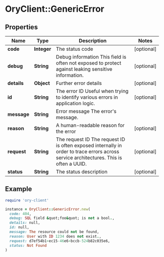 # OryClient::GenericError

## Properties

| Name | Type | Description | Notes |
| ---- | ---- | ----------- | ----- |
| **code** | **Integer** | The status code | [optional] |
| **debug** | **String** | Debug information  This field is often not exposed to protect against leaking sensitive information. | [optional] |
| **details** | **Object** | Further error details | [optional] |
| **id** | **String** | The error ID  Useful when trying to identify various errors in application logic. | [optional] |
| **message** | **String** | Error message  The error&#39;s message. |  |
| **reason** | **String** | A human-readable reason for the error | [optional] |
| **request** | **String** | The request ID  The request ID is often exposed internally in order to trace errors across service architectures. This is often a UUID. | [optional] |
| **status** | **String** | The status description | [optional] |

## Example

```ruby
require 'ory-client'

instance = OryClient::GenericError.new(
  code: 404,
  debug: SQL field &quot;foo&quot; is not a bool.,
  details: null,
  id: null,
  message: The resource could not be found,
  reason: User with ID 1234 does not exist.,
  request: d7ef54b1-ec15-46e6-bccb-524b82c035e6,
  status: Not Found
)
```

